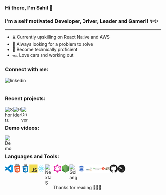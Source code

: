 ### Hi there, I'm Sahil 👋

### I'm a self motivated Developer, Driver, Leader and Gamer!! ✨✨
-----
- :hourglass: Currently upskilling on React Native and AWS
- :eyes: Always looking for a problem to solve
- :goal_net: Become technically proficient
- :racing_car: Love cars and working out

### Connect with me: 

[<img align="left" alt="linkedin" src="https://img.shields.io/badge/LinkedIn-0077B5?style=for-the-badge&logo=linkedin&logoColor=white" />][linkedin]
<br />
<br />

### Recent projects:

[<img align="left" alt="Shorts" width="26px" src="https://user-images.githubusercontent.com/45349848/229659815-426d1aac-c2b3-4c8f-b906-bdc5ad6cc4a9.png" />][shorts]
[<img align="left" alt="Rider" width="26px" src="https://user-images.githubusercontent.com/45349848/229659882-48728748-3d11-41a0-964f-0560b8205af4.png" />][hopinn-rider]
[<img align="left" alt="Driver" width="26px" src="https://user-images.githubusercontent.com/45349848/229659882-48728748-3d11-41a0-964f-0560b8205af4.png" />][hopinn-driver]
<br />
<br />

### Demo videos:

[<img align="left" alt="Demo" width="26px" src="https://user-images.githubusercontent.com/45349848/229659882-48728748-3d11-41a0-964f-0560b8205af4.png" />][uber-clone]

<br />
<br />

### Languages and Tools:

[<img align="left" alt="Visual Studio Code" width="26px" src="https://raw.githubusercontent.com/github/explore/80688e429a7d4ef2fca1e82350fe8e3517d3494d/topics/visual-studio-code/visual-studio-code.png" />][blank]
[<img align="left" alt="HTML5" width="26px" src="https://raw.githubusercontent.com/github/explore/80688e429a7d4ef2fca1e82350fe8e3517d3494d/topics/html/html.png" />][blank]
[<img align="left" alt="CSS3" width="26px" src="https://raw.githubusercontent.com/github/explore/80688e429a7d4ef2fca1e82350fe8e3517d3494d/topics/css/css.png" />][blank]
[<img align="left" alt="JavaScript" width="26px" src="https://raw.githubusercontent.com/github/explore/80688e429a7d4ef2fca1e82350fe8e3517d3494d/topics/javascript/javascript.png" />][blank]
[<img align="left" alt="React" width="26px" src="https://raw.githubusercontent.com/github/explore/80688e429a7d4ef2fca1e82350fe8e3517d3494d/topics/react/react.png" />][blank]
[<img align="left" alt="NextJS" width="26px" src="https://camo.githubusercontent.com/92ec9eb7eeab7db4f5919e3205918918c42e6772562afb4112a2909c1aaaa875/68747470733a2f2f6173736574732e76657263656c2e636f6d2f696d6167652f75706c6f61642f76313630373535343338352f7265706f7369746f726965732f6e6578742d6a732f6e6578742d6c6f676f2e706e67" />][blank]
[<img align="left" alt="GraphQL" width="26px" src="https://raw.githubusercontent.com/github/explore/80688e429a7d4ef2fca1e82350fe8e3517d3494d/topics/graphql/graphql.png" />][blank]
[<img align="left" alt="Node.js" width="26px" src="https://raw.githubusercontent.com/github/explore/80688e429a7d4ef2fca1e82350fe8e3517d3494d/topics/nodejs/nodejs.png" />][blank]
[<img align="left" alt="Golang" width="26px" src="https://raw.githubusercontent.com/rfyiamcool/golang_logo/master/png/golang_5.png" />][blank]
[<img align="left" alt="SQL" width="26px" src="https://raw.githubusercontent.com/github/explore/80688e429a7d4ef2fca1e82350fe8e3517d3494d/topics/sql/sql.png" />][blank]
[<img align="left" alt="MySQL" width="26px" src="https://raw.githubusercontent.com/github/explore/80688e429a7d4ef2fca1e82350fe8e3517d3494d/topics/mysql/mysql.png" />][blank]
[<img align="left" alt="MongoDB" width="26px" src="https://raw.githubusercontent.com/github/explore/80688e429a7d4ef2fca1e82350fe8e3517d3494d/topics/mongodb/mongodb.png" />][blank]
[<img align="left" alt="Git" width="26px" src="https://raw.githubusercontent.com/github/explore/80688e429a7d4ef2fca1e82350fe8e3517d3494d/topics/git/git.png" />][blank]
[<img align="left" alt="GitHub" width="26px" src="https://raw.githubusercontent.com/github/explore/78df643247d429f6cc873026c0622819ad797942/topics/github/github.png" />][blank]
[<img align="left" alt="Terminal" width="26px" src="https://raw.githubusercontent.com/github/explore/80688e429a7d4ef2fca1e82350fe8e3517d3494d/topics/terminal/terminal.png" />][blank]

<br />
<br />
<br />

Thanks for reading 🎉🎉🎉

[linkedin]: https://www.linkedin.com/in/sahil-jaidka/
[hopinn-rider]: https://github.com/sahiljaidka224/RIDER
[hopinn-driver]: https://github.com/sahiljaidka224/driver
[shorts]: https://github.com/sahiljaidka224/shorts
[blank]: #
[uber-clone]: https://drive.google.com/file/d/1fG00X7ovAx8Yhz6hmjwu-MjYYpVce6RS/view?usp=share_link


<!--
**sahiljaidka224/sahiljaidka224** is a ✨ _special_ ✨ repository because its `README.md` (this file) appears on your GitHub profile.

Here are some ideas to get you started:

- 🔭 I’m currently working on ...
- 🌱 I’m currently learning ...
- 👯 I’m looking to collaborate on ...
- 🤔 I’m looking for help with ...
- 💬 Ask me about ...
- 📫 How to reach me: ...
- 😄 Pronouns: ...
- ⚡ Fun fact: ...
-->
